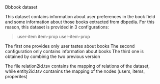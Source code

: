 Dbbook dataset

This dataset contains information about user preferences in the book field and some information about those books extracted from dbpedia. For this reason, this dataset is provided in 3 configurations:
> user-item
> item-prop
> user-item-prop

The first one provides only user tastes about books
The second configuration only contains information about books
The third one is obtained by combinig the two previous version

The file relation2id.tsv contains the mapping of relations of the dataset,
while entity2id.tsv contanins the mapping of the nodes (users, items, properites)